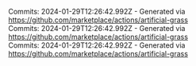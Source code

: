 Commits: 2024-01-29T12:26:42.992Z - Generated via https://github.com/marketplace/actions/artificial-grass
<br>
Commits: 2024-01-29T12:26:42.992Z - Generated via https://github.com/marketplace/actions/artificial-grass
<br>
Commits: 2024-01-29T12:26:42.992Z - Generated via https://github.com/marketplace/actions/artificial-grass
<br>
